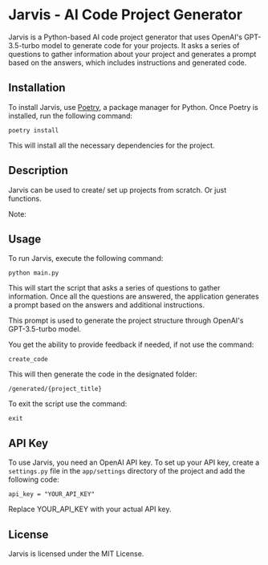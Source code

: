 # Jarvis - AI Code Project Generator

Jarvis is a Python-based AI code project generator that uses OpenAI's GPT-3.5-turbo model to generate code for your projects. It asks a series of questions to gather information about your project and generates a prompt based on the answers, which includes instructions and generated code.

## Installation

To install Jarvis, use [Poetry](https://python-poetry.org/), a package manager for Python. Once Poetry is installed, run the following command:

```
poetry install
```

This will install all the necessary dependencies for the project.

## Description

Jarvis can be used to create/ set up projects from scratch. Or just functions.

Note:

## Usage

To run Jarvis, execute the following command:

```
python main.py
```

This will start the script that asks a series of questions to gather information.
Once all the questions are answered, the application generates a prompt based on the answers and additional instructions.

This prompt is used to generate the project structure through OpenAI's GPT-3.5-turbo model.

You get the ability to provide feedback if needed, if not use the command:

```
create_code
```

This will then generate the code in the designated folder:

```
/generated/{project_title}
```

To exit the script use the command:

```
exit
```

## API Key

To use Jarvis, you need an OpenAI API key. To set up your API key, create a `settings.py` file in the `app/settings` directory of the project and add the following code:

```
api_key = "YOUR_API_KEY"
```

Replace YOUR_API_KEY with your actual API key.

## License

Jarvis is licensed under the MIT License.
